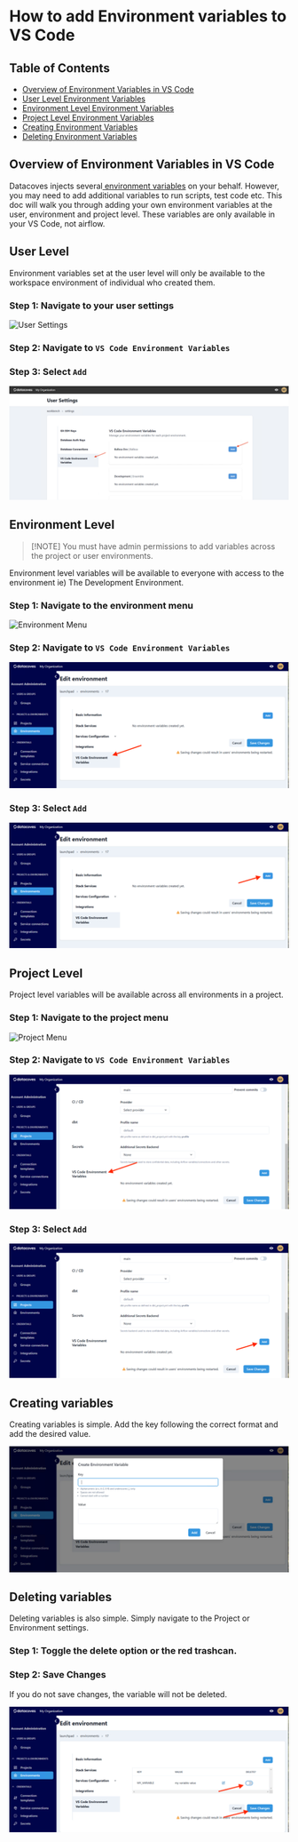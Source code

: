 # How to add Environment variables to VS Code

## Table of Contents
- [Overview of Environment Variables in VS Code](#overview-of-environment-variables-in-vs-code)
- [User Level Environment Variables](#user-level)
- [Environment Level Environment Variables](#environment-level)
- [Project Level Environment Variables](#project-level)
- [Creating Environment Variables](#creating-variables)
- [Deleting Environment Variables](#deleting-variables)

## Overview of Environment Variables in VS Code

Datacoves injects several[ environment variables](/reference/vscode/datacoves-env-vars.md) on your behalf. However, you may need to add additional variables to run scripts, test code etc.  This doc will walk you through adding your own environment variables at the user, environment and project level. These variables are only available in your VS Code, not airflow. 

## User Level 

Environment variables set at the user level will only be available to the workspace environment of individual who created them. 

### Step 1: Navigate to your user settings

![User Settings](assets/menu_user_settings.gif)

### Step 2: Navigate to `VS Code Environment Variables`
### Step 3: Select `Add`

![Environment Variables](assets/env_vars_user.png)


## Environment Level

>[!NOTE] You must have admin permissions to add variables across the project or user environments. 

Environment level variables will be available to everyone with access to the environment ie) The Development Environment. 

### Step 1: Navigate to the environment menu

![Environment Menu](../datacoves/assets/menu_environments.gif)

### Step 2: Navigate to `VS Code Environment Variables`

![Environment variables menu](assets/env_var_environment_menu.png)

### Step 3: Select `Add`

![alt text](assets/env_var_environment_add.png)

## Project Level

Project level variables will be available across all environments in a project. 

### Step 1: Navigate to the project menu

![Project Menu](../datacoves/assets/menu_projects.gif)

### Step 2: Navigate to `VS Code Environment Variables`

![Environment variables menu](assets/env_var_project_menu.png)

### Step 3: Select `Add`

![alt text](assets/env_var_project_add.png)

## Creating variables

Creating variables is simple. Add the key following the correct format and add the desired value.

![Create variables](assets/env_var_environment_create.png)

## Deleting variables

Deleting variables is also simple. Simply navigate to the Project or Environment settings. 

### Step 1: Toggle the delete option or the red trashcan.

### Step 2: Save Changes

If you do not save changes, the variable will not be deleted. 

![Delete variables](assets/env_var_project_delete.png)

